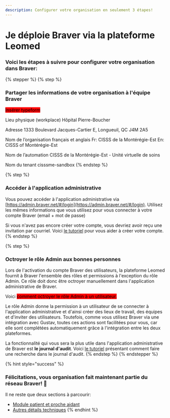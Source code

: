 ```yaml
---
description: Configurer votre organisation en seulement 3 étapes!
---
```


# Je déploie Braver via la plateforme Leomed

### Voici les étapes à suivre pour configurer votre organisation dans Braver:

{% stepper %}
{% step %}
### Partager les informations de votre organisation à l'équipe Braver

<mark style="background-color:red;">Insérer typeform</mark>

Lieu physique (workplace) Hôpital Pierre-Boucher

Adresse 1333 Boulevard Jacques-Cartier E, Longueuil, QC J4M 2A5

Nom de l’organisation français et anglais Fr: CISSS de la Montérégie-Est En: CISSS of Montérégie-Est

Nom de l’automation CISSS de la Montérégie-Est - Unité virtuelle de soins

Nom du tenant cisssme-sandbox
{% endstep %}

{% step %}
### Accéder à l'application administrative

Vous pouvez accéder à l'application administrative via [https://admin.braver.net/#/login](https://admin.braver.net/#/login). Utilisez les mêmes informations que vous utilisez pour vous connecter à votre compte Braver (email + mot de passe)

Si vous n'avez pas encore créer votre compte, vous devriez avoir reçu une invitation par courriel. Voici [le tutoriel](../../pour-les-professionnels/creation-de-compte/creation-de-compte-autonome.md) pour vous aider à créer votre compte.
{% endstep %}

{% step %}
### Octroyer le rôle Admin aux bonnes personnes

Lors de l'activation du compte Braver des utilisateurs, la plateforme Leomed fournit à Braver l'ensemble des rôles et permissions à l'exception du rôle Admin. Ce rôle doit donc être octroyer manuellement dans l'application administrative de Braver.

Voici <mark style="background-color:red;">comment octroyer le rôle Admin à un utilisateur.</mark>

Le rôle Admin donne la permission à un utilisateur de se connecter à l'application administrative et d'ainsi créer des lieux de travail, des équipes et d'inviter des utilisateurs. Toutefois, comme vous utilisez Braver via une intégration avec Gustav, toutes ces actions sont facilitées pour vous, car elle sont complétées automatiquement grâce à l'intégration entre les deux plateformes.

La fonctionnalité qui vous sera la plus utile dans l'application administrative de Braver est **le journal d'audit**. Voici [le tutoriel](../journaux-daudit/comment-faire-une-recherche-dans-le-journal-daudits.md) présentant comment faire une recherche dans le journal d'audit.
{% endstep %}
{% endstepper %}

{% hint style="success" %}
### Félicitations, vous organisation fait maintenant partie du réseau Braver! 🎉

Il ne reste que deux sections à parcourir:

* [Module patient et proche aidant](./)
* [Autres détails techniques](./)
{% endhint %}
